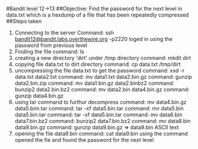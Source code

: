 #Bandit level 12->13
##Objective: Find the password for the next level in data.txt which is a hexdump of a file that has been repeatedly compressed
##Steps taken
1. Connecting to the server
   Command: ssh bandit12@bandit.labs.overthewire.org -p2220
   loged in using the password from previous level
2. Finding the file 
   command: ls
3. creating a new directory 'dirt' under /tmp directory
   command: mkdit dirt
4. copying file data.txt to dirt directory
   command: cp data.txt /tmp/dirt
5. uncompressing the file data.txt to get the password
   command: xxd -r data.txt data2.txt
   command: mv data1.txt data2.bin.gz
   command: gunzip data2.bin.zip
   command: mv data1.bin.gz data2.binbz2
   command: bunzip2 data2.bin.bz2
   command: mv data2.bin data4.bin.gz
   command: gunzip data4.bin.gz
7. using tar command to furthur decompress
   command: mv data4.bin.gz data5.bim.tar
   command: tar -xf data5.bin.tar
   command: mv data5.bin data5.bin.tar
   command: tar -xf data5.bin.tar
   command: mv data6.bin data7.bin.bz2
   command: bunzip2 data7.bin.bz2
   command: mv data8.bin data9.bin.gz
   command: gunzip data9.bin.gz => data9.bin ASCII text
7. opening the file data9.bin
   command: cat data9.bin
   using the command opened the fie and found the password for the next level
